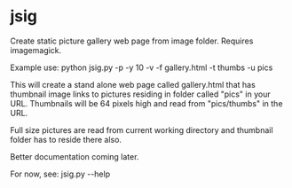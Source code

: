 # jsig
Create static picture gallery web page from image folder.
Requires imagemagick.

Example use:
python jsig.py -p -y 10 -v -f gallery.html -t thumbs -u pics

This will create a stand alone web page called gallery.html that has thumbnail image links to pictures residing in folder called "pics" in your URL. Thumbnails will be 64 pixels high and read from "pics/thumbs" in the URL.

Full size pictures are read from current working directory and thumbnail folder has to reside there also.

Better documentation coming later.

For now, see: jsig.py --help

